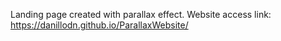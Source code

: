 Landing page created with parallax effect. Website access link: https://danillodn.github.io/ParallaxWebsite/
